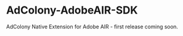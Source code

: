 AdColony-AdobeAIR-SDK
=====================

AdColony Native Extension for Adobe AIR - first release coming soon.
